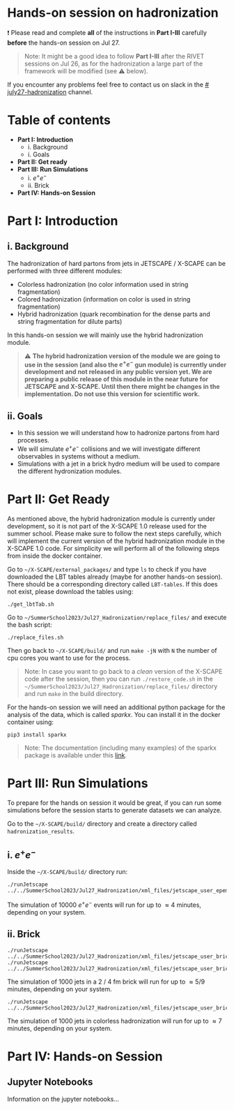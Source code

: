 # Hands-on session on hadronization

:exclamation: Please read and complete **all** of the instructions in **Part I-III** carefully **before** the hands-on session on Jul 27.

> Note: It might be a good idea to follow **Part I-III** after the RIVET sessions on Jul 26, as for the hadronization a large part of the framework will be modified (see :warning: below).

If you encounter any problems feel free to contact us on slack in the [# july27-hadronization](https://jetscape2023o-d166455.slack.com/archives/C05GBKS0CQ6) channel.

# Table of contents
- **Part I: Introduction**
    - i. Background
    - i. Goals
- **Part II: Get ready**
- **Part III: Run Simulations**
    - i. $e^+e^-$
    - ii. Brick
- **Part IV: Hands-on Session**


# Part I: Introduction

## i. Background

The hadronization of hard partons from jets in JETSCAPE / X-SCAPE can be performed with three different modules:

- Colorless hadronization (no color information used in string fragmentation)
- Colored hadronization (information on color is used in string fragmentation)
- Hybrid hadronization (quark recombination for the dense parts and string fragmentation for dilute parts)

In this hands-on session we will mainly use the hybrid hadronization module.

> :warning: **The hybrid hadronization version of the module we are going to use in the session (and also the $e^+e^-$ gun module) is currently under development and not released in any public version yet. We are preparing a public release of this module in the near future for JETSCAPE and X-SCAPE. Until then there might be changes in the implementation. Do not use this version for scientific work.**

## ii. Goals

- In this session we will understand how to hadronize partons from hard processes.
- We will simulate $e^+e^-$ collisions and we will investigate different observables in systems without a medium.
- Simulations with a jet in a brick hydro medium will be used to compare the different hydronization modules.

# Part II: Get Ready

As mentioned above, the hybrid hadronization module is currently under development, so it is not part of the X-SCAPE 1.0 release used for the summer school.
Please make sure to follow the next steps carefully, which will implement the current version of the hybrid hadronization module in the X-SCAPE 1.0 code.
For simplicity we will perform all of the following steps from inside the docker container.

Go to `~/X-SCAPE/external_packages/` and type `ls` to check if you have downloaded the LBT tables already (maybe for another hands-on session). There should be a corresponding directory called `LBT-tables`. If this does not exist, please download the tables using:

```
./get_lbtTab.sh
```

Go to `~/SummerSchool2023/Jul27_Hadronization/replace_files/` and execute the bash script:
```
./replace_files.sh
```
Then go back to `~/X-SCAPE/build/` and run `make -jN` with `N` the number of cpu cores you want to use for the process.

> Note: In case you want to go back to a *clean* version of the X-SCAPE code after the session, then you can run `./restore_code.sh` in the `~/SummerSchool2023/Jul27_Hadronization/replace_files/` directory and run `make` in the build directory.

For the hands-on session we will need an additional python package for the analysis of the data, which is called *sparkx*. You can install it in the docker container using:
```
pip3 install sparkx
```
> Note: The documentation (including many examples) of the sparkx package is available under this [link](https://smash-transport.github.io/sparkx/).

# Part III: Run Simulations

To prepare for the hands on session it would be great, if you can run some simulations before the session starts to generate datasets we can analyze.

Go to the `~/X-SCAPE/build/` directory and create a directory called `hadronization_results`.

## i. $e^+e^-$
Inside the `~/X-SCAPE/build/` directory run:
```
./runJetscape ../../SummerSchool2023/Jul27_Hadronization/xml_files/jetscape_user_epem.xml
```
The simulation of 10000 $e^+e^-$ events will run for up to $\approx 4$ minutes, depending on your system.

## ii. Brick
```
./runJetscape ../../SummerSchool2023/Jul27_Hadronization/xml_files/jetscape_user_brick_hybrid_2fm.xml
./runJetscape ../../SummerSchool2023/Jul27_Hadronization/xml_files/jetscape_user_brick_hybrid_4fm.xml
```
The simulation of 1000 jets in a 2 / 4 fm brick will run for up to $\approx 5 / 9$ minutes, depending on your system.

```
./runJetscape ../../SummerSchool2023/Jul27_Hadronization/xml_files/jetscape_user_brick_colorless_2fm.xml
```
The simulation of 1000 jets in colorless hadronization will run for up to $\approx 7$ minutes, depending on your system.

# Part IV: Hands-on Session

## Jupyter Notebooks

Information on the jupyter notebooks...